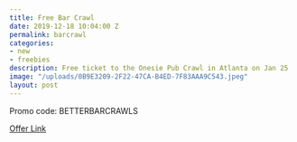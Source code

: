 ```yaml
---
title: Free Bar Crawl
date: 2019-12-18 10:04:00 Z
permalink: barcrawl
categories:
- new
- freebies
description: Free ticket to the Onesie Pub Crawl in Atlanta on Jan 25
image: "/uploads/0B9E3209-2F22-47CA-B4ED-7F83AAA9C543.jpeg"
layout: post
---
```


Promo code: BETTERBARCRAWLS

[Offer Link](https://www.eventbrite.com/e/onesie-pub-crawl-atlanta-tickets-83286202273)